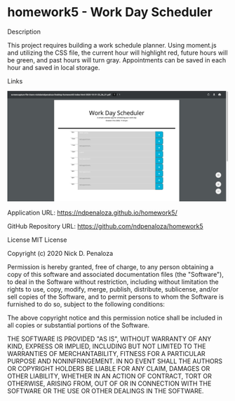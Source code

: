 # homework5 - Work Day Scheduler

Description

This project requires building a work schedule planner. Using moment.js and utilizing the CSS file, the current hour will highlight red, future hours will be green, and past hours will turn gray. Appointments can be saved in each hour and saved in local storage.

Links

![screenshot of planner](assets/images/planner.png)

Application URL: https://ndpenaloza.github.io/homework5/

GitHub Repository URL: https://github.com/ndpenaloza/homework5


License
MIT License



Copyright (c) 2020 Nick D. Penaloza

Permission is hereby granted, free of charge, to any person obtaining a copy
of this software and associated documentation files (the "Software"), to deal
in the Software without restriction, including without limitation the rights
to use, copy, modify, merge, publish, distribute, sublicense, and/or sell
copies of the Software, and to permit persons to whom the Software is
furnished to do so, subject to the following conditions:

The above copyright notice and this permission notice shall be included in all
copies or substantial portions of the Software.

THE SOFTWARE IS PROVIDED "AS IS", WITHOUT WARRANTY OF ANY KIND, EXPRESS OR
IMPLIED, INCLUDING BUT NOT LIMITED TO THE WARRANTIES OF MERCHANTABILITY,
FITNESS FOR A PARTICULAR PURPOSE AND NONINFRINGEMENT. IN NO EVENT SHALL THE
AUTHORS OR COPYRIGHT HOLDERS BE LIABLE FOR ANY CLAIM, DAMAGES OR OTHER
LIABILITY, WHETHER IN AN ACTION OF CONTRACT, TORT OR OTHERWISE, ARISING FROM,
OUT OF OR IN CONNECTION WITH THE SOFTWARE OR THE USE OR OTHER DEALINGS IN THE SOFTWARE.
